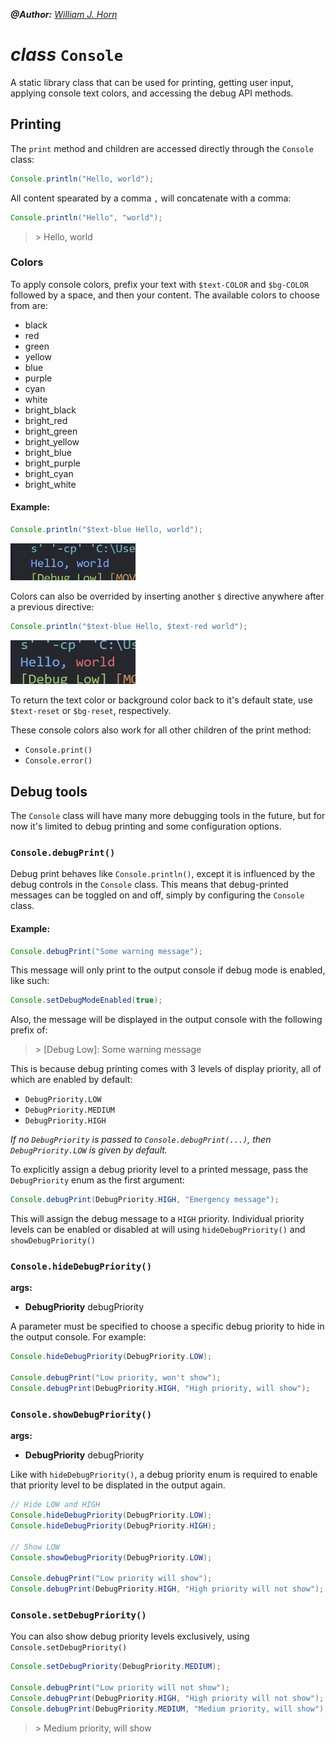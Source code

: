 _**@Author:** [William J. Horn](https://github.com/william-horn)_

# _class_ `Console`

A static library class that can be used for printing, getting user input, applying console text colors, and accessing the debug API methods.

## Printing

The `print` method and children are accessed directly through the `Console` class:

```java
Console.println("Hello, world");
```

All content spearated by a comma `,` will concatenate with a comma:

```java
Console.println("Hello", "world");
```

> \> Hello, world

### Colors

To apply console colors, prefix your text with `$text-COLOR` and `$bg-COLOR` followed by a space, and then your content. The available colors to choose from are:

- black
- red
- green
- yellow
- blue
- purple
- cyan
- white
- bright_black
- bright_red
- bright_green
- bright_yellow
- bright_blue
- bright_purple
- bright_cyan
- bright_white

#### Example:

```java
Console.println("$text-blue Hello, world");
```

<img width="200px" src="./assets/blue-text-example.png">

<br/>

Colors can also be overrided by inserting another `$` directive anywhere after a previous directive:

```java
Console.println("$text-blue Hello, $text-red world");
```

<img width="200px" height="70px" src="./assets/blue-red-text-example.png">

<br/>

To return the text color or background color back to it's default state, use `$text-reset` or `$bg-reset`, respectively.

These console colors also work for all other children of the print method:

- `Console.print()`
- `Console.error()`

## Debug tools

The `Console` class will have many more debugging tools in the future, but for now it's limited to debug printing and some configuration options.

### `Console.debugPrint()`

Debug print behaves like `Console.println()`, except it is influenced by the debug controls in the `Console` class. This means that debug-printed messages can be toggled on and off, simply by configuring the `Console` class.

#### Example:

```java
Console.debugPrint("Some warning message");
```

This message will only print to the output console if debug mode is enabled, like such:

```java
Console.setDebugModeEnabled(true);
```

Also, the message will be displayed in the output console with the following prefix of:

> \> [Debug Low]: Some warning message

This is because debug printing comes with 3 levels of display priority, all of which are enabled by default:

- `DebugPriority.LOW`
- `DebugPriority.MEDIUM`
- `DebugPriority.HIGH`

_If no `DebugPriority` is passed to `Console.debugPrint(...)`, then `DebugPriority.LOW` is given by default._

To explicitly assign a debug priority level to a printed message, pass the `DebugPriority` enum as the first argument:

```java
Console.debugPrint(DebugPriority.HIGH, "Emergency message");
```

This will assign the debug message to a `HIGH` priority. Individual priority levels can be enabled or disabled at will using `hideDebugPriority()` and `showDebugPriority()`

### `Console.hideDebugPriority()`

**args:**

- **DebugPriority** debugPriority

A parameter must be specified to choose a specific debug priority to hide in the output console. For example:

```java
Console.hideDebugPriority(DebugPriority.LOW);

Console.debugPrint("Low priority, won't show");
Console.debugPrint(DebugPriority.HIGH, "High priority, will show");
```

### `Console.showDebugPriority()`

**args:**

- **DebugPriority** debugPriority

Like with `hideDebugPriority()`, a debug priority enum is required to enable that priority level to be displated in the output again.

```java
// Hide LOW and HIGH
Console.hideDebugPriority(DebugPriority.LOW);
Console.hideDebugPriority(DebugPriority.HIGH);

// Show LOW
Console.showDebugPriority(DebugPriority.LOW);

Console.debugPrint("Low priority will show");
Console.debugPrint(DebugPriority.HIGH, "High priority will not show");
```

### `Console.setDebugPriority()`

You can also show debug priority levels exclusively, using `Console.setDebugPriority()`

```java
Console.setDebugPriority(DebugPriority.MEDIUM);

Console.debugPrint("Low priority will not show");
Console.debugPrint(DebugPriority.HIGH, "High priority will not show");
Console.debugPrint(DebugPriority.MEDIUM, "Medium priority, will show");
```

> \> Medium priority, will show
